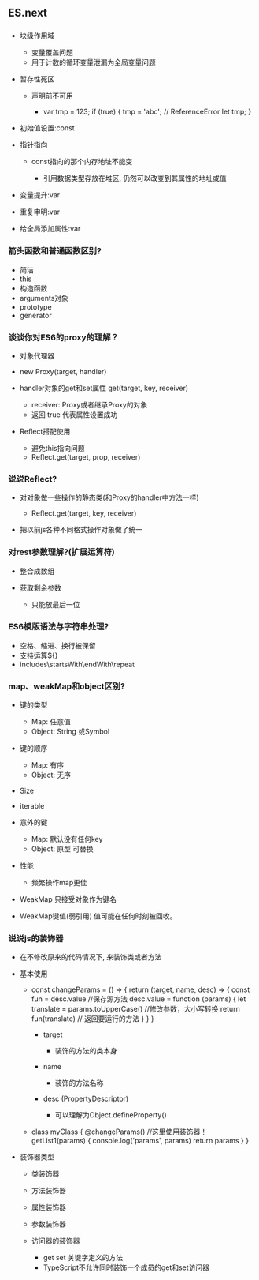 ## ES.next 

### 

- 块级作用域

	- 变量覆盖问题
	- 用于计数的循环变量泄漏为全局变量问题

- 暂存性死区

	- 声明前不可用

		- var tmp = 123;
if (true) {
  tmp = 'abc'; // ReferenceError
  let tmp;
}

- 初始值设置:const
- 指针指向

	- const指向的那个内存地址不能变

		- 引用数据类型存放在堆区, 仍然可以改变到其属性的地址或值

- 变量提升:var
- 重复申明:var
- 给全局添加属性:var

### 箭头函数和普通函数区别?

- 简洁
- this
- 构造函数
- arguments对象
- prototype
- generator

### 谈谈你对ES6的proxy的理解？

- 对象代理器
- new Proxy(target, handler)
- handler对象的get和set属性
get(target, key, receiver)

	- receiver: Proxy或者继承Proxy的对象
	- 返回 true 代表属性设置成功

- Reflect搭配使用

	- 避免this指向问题
	- Reflect.get(target, prop, receiver)

### 说说Reflect?

- 对对象做一些操作的静态类(和Proxy的handler中方法一样)

	- Reflect.get(target, key, receiver)

- 把以前js各种不同格式操作对象做了统一

### 对rest参数理解?(扩展运算符)

- 整合成数组
- 获取剩余参数

	- 只能放最后一位

### ES6模版语法与字符串处理?

- 空格、缩进、换行被保留
- 支持运算${} 
- includes\startsWith\endWith\repeat

### map、weakMap和object区别?

- 键的类型

	- Map: 任意值
	- Object:  String 或Symbol

- 键的顺序

	- Map: 有序
	- Object: 无序

- Size
- iterable
- 意外的键

	- Map: 默认没有任何key
	- Object: 原型 可替换

- 性能

	- 频繁操作map更佳

- WeakMap 只接受对象作为键名
- WeakMap键值(弱引用) 值可能在任何时刻被回收。

### 说说js的装饰器

- 在不修改原来的代码情况下, 来装饰类或者方法
- 基本使用

	- const changeParams = () => {
  return (target, name, desc) => {
    const fun = desc.value   //保存源方法
    desc.value = function (params) {
      let translate = params.toUpperCase()   //修改参数，大小写转换
      return fun(translate)   // 返回要运行的方法
    }
  }
}

		- target

			- 装饰的方法的类本身

		- name

			- 装饰的方法名称

		- desc (PropertyDescriptor)

			- 可以理解为Object.defineProperty()

	- class myClass {
  @changeParams()    //这里使用装饰器！
  getList1(params) {
    console.log('params', params)
    return params
  }
}

- 装饰器类型

	- 类装饰器
	- 方法装饰器
	- 属性装饰器
	- 参数装饰器
	- 访问器的装饰器

		- get set 关键字定义的方法
		- TypeScript不允许同时装饰一个成员的get和set访问器
